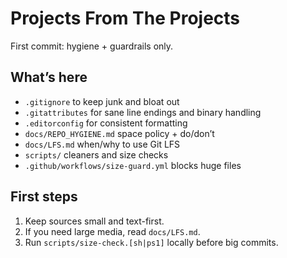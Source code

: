 # Projects From The Projects

First commit: hygiene + guardrails only.

## What’s here
- `.gitignore` to keep junk and bloat out
- `.gitattributes` for sane line endings and binary handling
- `.editorconfig` for consistent formatting
- `docs/REPO_HYGIENE.md` space policy + do/don’t
- `docs/LFS.md` when/why to use Git LFS
- `scripts/` cleaners and size checks
- `.github/workflows/size-guard.yml` blocks huge files

## First steps
1) Keep sources small and text-first.
2) If you need large media, read `docs/LFS.md`.
3) Run `scripts/size-check.[sh|ps1]` locally before big commits.

